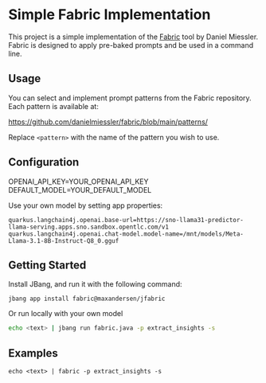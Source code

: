 # Simple Fabric Implementation

This project is a simple implementation of the [Fabric](https://github.com/danielmiessler/fabric/) tool by Daniel Miessler. Fabric is designed to apply
pre-baked prompts and be used in a command line. 

## Usage

You can select and implement prompt patterns from the Fabric repository. Each pattern is available at:

https://github.com/danielmiessler/fabric/blob/main/patterns/


Replace `<pattern>` with the name of the pattern you wish to use.

## Configuration

OPENAI_API_KEY=YOUR_OPENAI_API_KEY
DEFAULT_MODEL=YOUR_DEFAULT_MODEL

Use your own model by setting app properties:

```absh
quarkus.langchain4j.openai.base-url=https://sno-llama31-predictor-llama-serving.apps.sno.sandbox.opentlc.com/v1
quarkus.langchain4j.openai.chat-model.model-name=/mnt/models/Meta-Llama-3.1-8B-Instruct-Q8_0.gguf
```

## Getting Started

Install JBang, and run it with the following command:

```shell
jbang app install fabric@maxandersen/jfabric
```

Or run locally with your own model

```bash
echo <text> | jbang run fabric.java -p extract_insights -s 
```

## Examples

```shell
echo <text> | fabric -p extract_insights -s 
```

